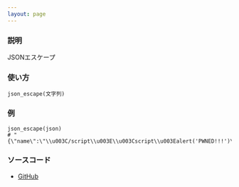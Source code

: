 ```yaml
---
layout: page
---
```


### 説明

JSONエスケープ

### 使い方

    json_escape(文字列)

### 例

    json_escape(json)
    # "{\"name\":\"\\u003C/script\\u003E\\u003Cscript\\u003Ealert('PWNED!!!')\\u003C/script\\u003E\"}"

### ソースコード

- [GitHub](https://github.com/rails/rails/blob/984c3ef2775781d47efa9f541ce570daa2434a80/activesupport/lib/active_support/core_ext/string/output_safety.rb#L112)
